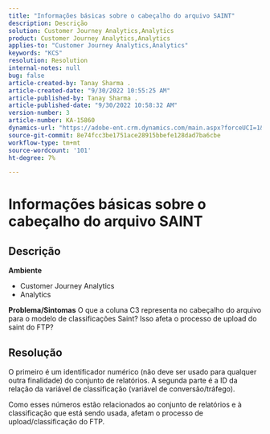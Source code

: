 ```yaml
---
title: "Informações básicas sobre o cabeçalho do arquivo SAINT"
description: Descrição
solution: Customer Journey Analytics,Analytics
product: Customer Journey Analytics,Analytics
applies-to: "Customer Journey Analytics,Analytics"
keywords: "KCS"
resolution: Resolution
internal-notes: null
bug: false
article-created-by: Tanay Sharma .
article-created-date: "9/30/2022 10:55:25 AM"
article-published-by: Tanay Sharma .
article-published-date: "9/30/2022 10:58:32 AM"
version-number: 3
article-number: KA-15860
dynamics-url: "https://adobe-ent.crm.dynamics.com/main.aspx?forceUCI=1&pagetype=entityrecord&etn=knowledgearticle&id=bbc6275e-ae40-ed11-9db1-0022480868ff"
source-git-commit: 8e74fcc3be1751ace28915bbefe128dad7ba6cbe
workflow-type: tm+mt
source-wordcount: '101'
ht-degree: 7%

---
```


# Informações básicas sobre o cabeçalho do arquivo SAINT

## Descrição

<b>Ambiente</b>
- Customer Journey Analytics
- Analytics



<b>Problema/Sintomas</b>
O que a coluna C3 representa no cabeçalho do arquivo para o modelo de classificações Saint? Isso afeta o processo de upload do saint do FTP?


## Resolução


O primeiro é um identificador numérico (não deve ser usado para qualquer outra finalidade) do conjunto de relatórios. A segunda parte é a ID da relação da variável de classificação (variável de conversão/tráfego).

Como esses números estão relacionados ao conjunto de relatórios e à classificação que está sendo usada, afetam o processo de upload/classificação do FTP.
